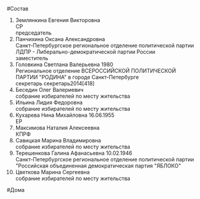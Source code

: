 #Состав  
1. Землянкина Евгения Викторовна  
    СР  
    председатель  
2. Панчихина Оксана Александровна  
    Санкт-Петербургское региональное отделение политической партии ЛДПР - Либерально-демократической партии России  
    заместитель  
3. Головкина Светлана Валерьевна 1980  
    Региональное отделение ВСЕРОССИЙСКОЙ ПОЛИТИЧЕСКОЙ ПАРТИИ "РОДИНА" в городе Санкт-Петербурге  
    секретарь секретарь2014[418]  
4. Беседин Олег Валериевич  
    собрание избирателей по месту жительства  
5. Ильина Лидия Федоровна  
    собрание избирателей по месту жительства  
6. Кухарева Нина Михайловна 16.06.1955  
    ЕР  
7. Максимова Наталия Алексеевна  
    КПРФ  
8. Савицкая Марина Владимировна  
    собрание избирателей по месту жительства  
9. Терешенкова Галина Афанасьевна 10.02.1946  
    Санкт-Петербургское региональное отделение политической партии "Российская объединенная демократическая партия "ЯБЛОКО"  
10. Цветкова Марина Сергеевна  
    собрание избирателей по месту жительства  
  
#Дома  
